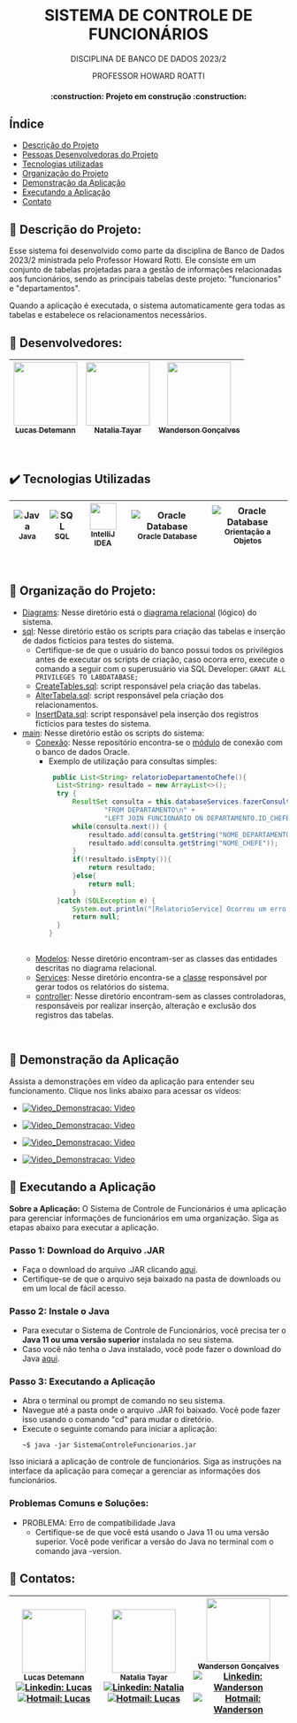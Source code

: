 <h1 align="center"> SISTEMA DE CONTROLE DE FUNCIONÁRIOS </h1>
<P align="center"> DISCIPLINA DE BANCO DE DADOS 2023/2 </P>
<P align="center"> PROFESSOR HOWARD ROATTI </P>

<h4 align="center">    
 :construction:  Projeto em construção  :construction:
</h4>

## Índice 
* [Descrição do Projeto](#pushpin-descrição-do-projeto)
* [Pessoas Desenvolvedoras do Projeto](#pushpin-desenvolvedores)
* [Tecnologias utilizadas](#%EF%B8%8F-tecnologias-utilizadas)
* [Organização do Projeto](#pushpin-organização-do-projeto)
* [Demonstração da Aplicação](#pushpin-demonstração-da-aplicação)
* [Executando a Aplicação](#pushpin-executando-a-aplicação)
* [Contato](#pushpin-contatos)

## :pushpin: Descrição do Projeto:
Esse sistema foi desenvolvido como parte da disciplina de Banco de Dados 2023/2 ministrada pelo Professor Howard Rotti. Ele consiste em um conjunto de tabelas projetadas para a gestão de informações relacionadas aos funcionários, sendo as principais tabelas deste projeto: "funcionarios" e "departamentos".

Quando a aplicação é executada, o sistema automaticamente gera todas as tabelas e estabelece os relacionamentos necessários.
<br>

## :pushpin: Desenvolvedores:
| [<img src="https://avatars.githubusercontent.com/u/110741308?v=4" width=115><br><sub>Lucas Detemann</sub>](https://github.com/Detemann) |  [<img src="https://avatars.githubusercontent.com/u/147534346?v=4" width=115><br><sub>Natalia Tayar</sub>](https://github.com/tayarnat) | [<img src="https://avatars.githubusercontent.com/u/105672201?v=4" width=115><br><sub>Wanderson Gonçalves</sub>](https://github.com/Wandersontr01) |
| :---: | :---: | :---: |

<br>


## ✔️ Tecnologias Utilizadas
| ![Java](https://github.com/Detemann/employee_manegement/assets/105672201/b6497e63-3185-4d1a-9add-265914adefe4)<br><sub>Java</sub> |  ![SQL](https://github.com/Detemann/employee_manegement/assets/105672201/4674d324-f393-4b73-b196-884608a84049)<br><sub>SQL</sub> | <img src="https://icons.iconarchive.com/icons/papirus-team/papirus-apps/48/intellij-icon.png" width="48" height="48"><br><sub>IntelliJ IDEA</sub> | ![Oracle Database](https://github.com/Detemann/employee_manegement/assets/105672201/bbd69044-52d4-4d8c-b756-841317d5f20c)<br><sub>Oracle Database</sub> | ![Oracle Database](https://github.com/Detemann/employee_manegement/assets/105672201/1a0f0f85-017e-4ca8-8088-9d0a7f53fe40)<br><sub>Orientação a Objetos</sub> |
| :-----: | :-----: | :-----: | :-----: | :-----: |


<br>



## :pushpin: Organização do Projeto:
- [Diagrams](DiagramaRelacional): Nesse diretório está o [diagrama relacional](DiagramaRelacional/DiagramaRelacional.pdf) (lógico) do sistema.
- [sql](com/src/main/resources/sql): Nesse diretório estão os scripts para criação das tabelas e inserção de dados fictícios para testes do sistema.
  * Certifique-se de que o usuário do banco possui todos os privilégios antes de executar os scripts de criação, caso ocorra erro, execute o comando a seguir com o superusuário via SQL Developer: `GRANT ALL PRIVILEGES TO LABDATABASE;`
  * [CreateTables.sql](com/src/main/resources/sql/CreateTables.sql): script responsável pela criação das tabelas.
  * [AlterTabela.sql](com/src/main/resources/sql/AlterTable.sql): script responsável pela criação dos relacionamentos.
  * [InsertData.sql](com/src/main/resources/sql/InsertData.sql): script responsável pela inserção dos registros fictícios para testes do sistema.
- [main](com/src/main/java/sarrussys/main): Nesse diretório estão os scripts do sistema:
  * [Conexão](com/src/main/java/sarrussys/main/database/ConexaoDB.java): Nesse repositório encontra-se o [módulo](com/src/main/java/sarrussys/main/database/ConexaoDB.java) de conexão com o banco de dados Oracle.
    - Exemplo de utilização para consultas simples:<br>
      ```Java
       public List<String> relatorioDepartamentoChefe(){
        List<String> resultado = new ArrayList<>();
        try {
            ResultSet consulta = this.databaseServices.fazerConsulta("SELECT DEPARTAMENTO.NOME AS Nome_Departamento, FUNCIONARIO.NOME AS Nome_Chefe\n" +
                    "FROM DEPARTAMENTO\n" +
                    "LEFT JOIN FUNCIONARIO ON DEPARTAMENTO.ID_CHEFE = FUNCIONARIO.ID_FUNCIONARIO");
            while(consulta.next()) {
                resultado.add(consulta.getString("NOME_DEPARTAMENTO"));
                resultado.add(consulta.getString("NOME_CHEFE"));
            }
            if(!resultado.isEmpty()){
                return resultado;
            }else{
                return null;
            }
        }catch (SQLException e) {
            System.out.println("[RelatorioService] Ocorreu um erro inesperado: /n"+e.getMessage());
            return null;
        }
      }
   
  
  * [Modelos](com/src/main/java/sarrussys/main/model): Nesse diretório encontram-ser as classes das entidades descritas no diagrama relacional.<br>
  * [Services](com/src/main/java/sarrussys/main/services): Nesse diretório encontra-se a [classe](com/src/main/java/sarrussys/main/services/RelatorioServices.java) responsável por gerar todos os relatórios do sistema.<br>
  * [controller](com/src/main/java/sarrussys/main/controllers): Nesse diretório encontram-sem as classes controladoras, responsáveis por realizar inserção, alteração e exclusão dos registros das tabelas.
<br>

## :pushpin: Demonstração da Aplicação

Assista a demonstrações em vídeo da aplicação para entender seu funcionamento. Clique nos links abaixo para acessar os vídeos:

- [![Video_Demonstracao: Video](https://img.shields.io/badge/-Video_Completo-red?style=flat-square&logo=Youtube&logoColor=white)](linkdovideocompleto)
  
- [![Video_Demonstracao: Video](https://img.shields.io/badge/-Inserir_Registros-red?style=flat-square&logo=Youtube&logoColor=white)](linkdoinserirregistros)

- [![Video_Demonstracao: Video](https://img.shields.io/badge/-Remover_Registros-red?style=flat-square&logo=Youtube&logoColor=white)](linkdoremoverregistros)

- [![Video_Demonstracao: Video](https://img.shields.io/badge/-Atualizar_Registros-red?style=flat-square&logo=Youtube&logoColor=white)](linkdoatualizarregistros)


## :pushpin: Executando a Aplicação

**Sobre a Aplicação:**
O Sistema de Controle de Funcionários é uma aplicação para gerenciar informações de funcionários em uma organização. Siga as etapas abaixo para executar a aplicação.

### Passo 1: Download do Arquivo .JAR

- Faça o download do arquivo .JAR clicando [aqui](https://github.com/Detemann/employee_manegement/releases/download/Release/SistemaControleFuncionarios.jar).
- Certifique-se de que o arquivo seja baixado na pasta de downloads ou em um local de fácil acesso.

### Passo 2: Instale o Java

- Para executar o Sistema de Controle de Funcionários, você precisa ter o **Java 11 ou uma versão superior** instalada no seu sistema.
- Caso você não tenha o Java instalado, você pode fazer o download do Java [aqui](https://www.java.com/pt-BR/download/manual.jsp).

### Passo 3: Executando a Aplicação

- Abra o terminal ou prompt de comando no seu sistema.
- Navegue até a pasta onde o arquivo .JAR foi baixado. Você pode fazer isso usando o comando "cd" para mudar o diretório.
- Execute o seguinte comando para iniciar a aplicação:
   ```shell
   ~$ java -jar SistemaControleFuncionarios.jar
   ```
 
 Isso iniciará a aplicação de controle de funcionários. Siga as instruções na interface da aplicação para começar a gerenciar as informações dos funcionários.

### Problemas Comuns e Soluções:

  - PROBLEMA: Erro de compatibilidade Java
     * Certifique-se de que você está usando o Java 11 ou uma versão superior. Você pode verificar a versão do Java no terminal com o comando java -version.



## :pushpin: Contatos:

| <img src="https://avatars.githubusercontent.com/u/110741308?v=4" width=115><br><sub>Lucas Detemann</sub><br> [![Linkedin: Lucas](https://img.shields.io/badge/-Linkedin-blue?style=flat-square&logo=Linkedin&logoColor=white)](https://www.linkedin.com/in/lucasdetemann/) [![Hotmail: Lucas](https://img.shields.io/badge/-Email-blue?%23E4405F?style=flat-square&logo=microsoftoutlook&logoColor=white)](mailto:lucas.deteman@aluno.faesa.br) | <img src="https://avatars.githubusercontent.com/u/147534346?v=4" width=115><br><sub>Natalia Tayar</sub><br> [![Linkedin: Natalia](https://img.shields.io/badge/-Linkedin-blue?style=flat-square&logo=Linkedin&logoColor=white)](https://www.linkedin.com/in/natalia-tayar-302577251/) [![Hotmail: Lucas](https://img.shields.io/badge/-Email-blue?%23E4405F?style=flat-square&logo=microsoftoutlook&logoColor=white)](mailto:natalia.tayar@aluno.faesa.br) | <img src="https://avatars.githubusercontent.com/u/105672201?v=4" width=115><br><sub>Wanderson Gonçalves</sub><br> [![Linkedin: Wanderson](https://img.shields.io/badge/-Linkedin-blue?style=flat-square&logo=Linkedin&logoColor=white)](https://www.linkedin.com/in/wandersonfg/) [![Hotmail: Wanderson](https://img.shields.io/badge/-Email-blue?%23E4405F?style=flat-square&logo=microsoftoutlook&logoColor=white)](mailto:wanderson.f.g@hotmail.com) |
| :---: | :---: | :---: | 



